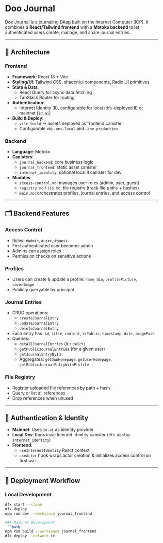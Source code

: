 # Doo Journal

Doo Journal is a journaling DApp built on the Internet Computer (ICP). It combines a **React/Tailwind frontend** with a **Motoko backend** to let authenticated users create, manage, and share journal entries.

---

## 🔧 Architecture

### Frontend

- **Framework**: React 18 + Vite
- **Styling/UI**: Tailwind CSS, shadcn/ui components, Radix UI primitives
- **State & Data**:
  - React Query for async data fetching
  - TanStack Router for routing
- **Authentication**:
  - Internet Identity (II), configurable for local (`dfx`-deployed II) or mainnet (`id.ai`)
- **Build & Deploy**:
  - `vite build` → assets deployed as frontend canister
  - Configurable via `.env.local` and `.env.production`

### Backend

- **Language**: Motoko
- **Canisters**:
  - `journal_backend`: core business logic
  - `journal_frontend`: static asset canister
  - `internet_identity`: optional local II canister for dev
- **Modules**:
  - `access-control.mo`: manages user roles (admin, user, guest)
  - `registry.mo` / `lib.mo`: file registry (track file paths + hashes)
  - `main.mo`: orchestrates profiles, journal entries, and access control

---

## 🗂️ Backend Features

### Access Control

- Roles: `#admin`, `#user`, `#guest`
- First authenticated user becomes admin
- Admins can assign roles
- Permission checks on sensitive actions

### Profiles

- Users can create & update a profile: `name`, `bio`, `profilePicture`, `coverImage`
- Publicly queryable by principal

### Journal Entries

- CRUD operations:
  - `createJournalEntry`
  - `updateJournalEntry`
  - `deleteJournalEntry`
- Each entry has: `id`, `title`, `content`, `isPublic`, `timestamp`, `date`, `imagePath`
- Queries:
  - `getAllJournalEntries` (for caller)
  - `getPublicJournalEntries` (for a given user)
  - `getJournalEntryById`
  - Aggregates: `getOwnHomepage`, `getUserHomepage`, `getPublicJournalEntryWithProfile`

### File Registry

- Register uploaded file references by path + hash
- Query or list all references
- Drop references when unused

---

## 🔐 Authentication & Identity

- **Mainnet**: Uses `id.ai` as identity provider
- **Local Dev**: Runs local Internet Identity canister (`dfx deploy internet_identity`)
- **Frontend**:
  - `useInternetIdentity` React context
  - `useActor` hook wraps actor creation & initializes access control on first use

---

## 🚀 Deployment Workflow

### Local Development

````bash
dfx start --clean
dfx deploy
npm run dev --workspace journal_frontend

### Mainnet Development
```bash
npm run build --workspace journal_frontend
dfx deploy --network ic
````
